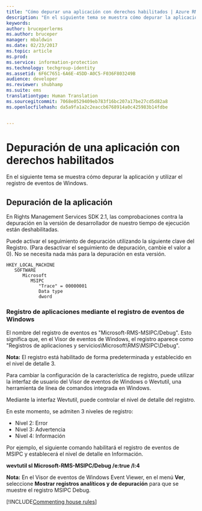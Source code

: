 ```yaml
---
title: "Cómo depurar una aplicación con derechos habilitados | Azure RMS"
description: "En el siguiente tema se muestra cómo depurar la aplicación y utilizar el registro de eventos de Windows."
keywords: 
author: bruceperlerms
ms.author: bruceper
manager: mbaldwin
ms.date: 02/23/2017
ms.topic: article
ms.prod: 
ms.service: information-protection
ms.technology: techgroup-identity
ms.assetid: 6F6C7651-6A6E-45DD-A0C5-F036F803249B
audience: developer
ms.reviewer: shubhamp
ms.suite: ems
translationtype: Human Translation
ms.sourcegitcommit: 7068e0529409eb783f16bc207a17be27cd5d82a8
ms.openlocfilehash: da5a9fa1a2c2eaccb6768914a0c425983b14fdbe


---
```


# <a name="how-to-debug-a-rights-enabled-application"></a>Depuración de una aplicación con derechos habilitados

En el siguiente tema se muestra cómo depurar la aplicación y utilizar el registro de eventos de Windows.

## <a name="debugging-your-application"></a>Depuración de la aplicación

En Rights Management Services SDK 2.1, las comprobaciones contra la depuración en la versión de desarrollador de nuestro tiempo de ejecución están deshabilitadas.

Puede activar el seguimiento de depuración utilizando la siguiente clave del Registro. (Para desactivar el seguimiento de depuración, cambie el valor a 0). No se necesita nada más para la depuración en esta versión.


```
HKEY_LOCAL_MACHINE
   SOFTWARE
      Microsoft
         MSIPC
            "Trace" = 00000001
            Data type
            dword
```

### <a name="application-logging-by-using-the-windows-event-log"></a>Registro de aplicaciones mediante el registro de eventos de Windows

El nombre del registro de eventos es "Microsoft-RMS-MSIPC/Debug". Esto significa que, en el Visor de eventos de Windows, el registro aparece como "Registros de aplicaciones y servicios\\Microsoft\\RMS\\MSIPC\\Debug".

**Nota:** El registro está habilitado de forma predeterminada y establecido en el nivel de detalle 3.

 

Para cambiar la configuración de la característica de registro, puede utilizar la interfaz de usuario del Visor de eventos de Windows o Wevtutil, una herramienta de línea de comandos integrada en Windows.

Mediante la interfaz Wevtutil, puede controlar el nivel de detalle del registro.

En este momento, se admiten 3 niveles de registro:

-   Nivel 2: Error
-   Nivel 3: Advertencia
-   Nivel 4: Información

Por ejemplo, el siguiente comando habilitará el registro de eventos de MSIPC y establecerá el nivel de detalle en Información.

**wevtutil sl Microsoft-RMS-MSIPC/Debug /e:true /l:4**

**Nota:** En el Visor de eventos de Windows Event Viewer, en el menú **Ver**, seleccione **Mostrar registros analíticos y de depuración** para que se muestre el registro MSIPC Debug.

[!INCLUDE[Commenting house rules](../includes/houserules.md)]


<!--HONumber=Jan17_HO1-->


